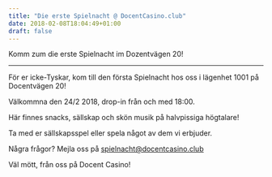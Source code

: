 ```yaml
---
title: "Die erste Spielnacht @ DocentCasino.club"
date: 2018-02-08T18:04:49+01:00
draft: false
---
```


Komm zum die erste Spielnacht im Dozentvägen 20!

---

För er icke-Tyskar, kom till den första Spielnacht hos oss i lägenhet 1001 på Docentvägen 20!

Välkommna den 24/2 2018, drop-in från och med 18:00.

Här finnes snacks, sällskap och skön musik på halvpissiga högtalare!

Ta med er sällskapsspel eller spela något av dem vi erbjuder.

Några frågor? Mejla oss på spielnacht@docentcasino.club

Väl mött, från oss på Docent Casino!
